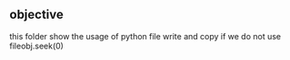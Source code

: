 ## objective

this folder show the usage of python file write and copy if we do not use fileobj.seek(0)





